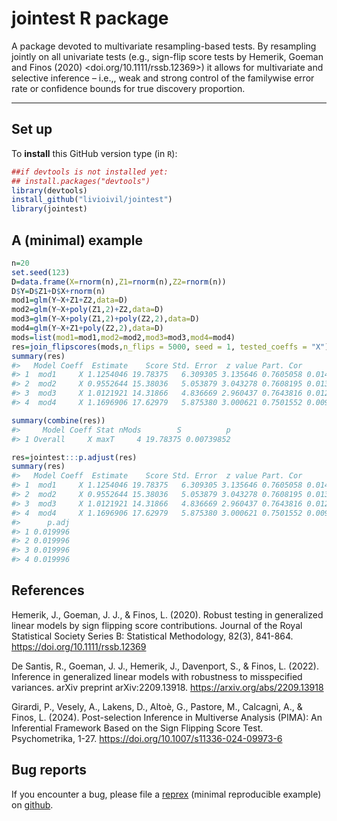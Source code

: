 <!-- README.md is generated from README.Rmd. Please edit that file -->

# jointest R package

A package devoted to multivariate resampling-based tests. By resampling jointly on all univariate tests (e.g., sign-flip score tests by Hemerik, Goeman and Finos (2020) <doi.org/10.1111/rssb.12369>) it allows for multivariate and selective inference – i.e.,, weak and strong control of the familywise error rate or confidence bounds for true discovery proportion.

<!-- #[library flipscores on CRAN](http://cran.r-project.org/web/packages/flipscores/index.html) -->

------------------------------------------------------------------------

## Set up

To **install** this GitHub version type (in `R`):

``` r
##if devtools is not installed yet: 
## install.packages("devtools") 
library(devtools)
install_github("livioivil/jointest")
library(jointest)
```

## A (minimal) example

``` r
n=20
set.seed(123)
D=data.frame(X=rnorm(n),Z1=rnorm(n),Z2=rnorm(n))
D$Y=D$Z1+D$X+rnorm(n)
mod1=glm(Y~X+Z1+Z2,data=D)
mod2=glm(Y~X+poly(Z1,2)+Z2,data=D)
mod3=glm(Y~X+poly(Z1,2)+poly(Z2,2),data=D)
mod4=glm(Y~X+Z1+poly(Z2,2),data=D)
mods=list(mod1=mod1,mod2=mod2,mod3=mod3,mod4=mod4)
res=join_flipscores(mods,n_flips = 5000, seed = 1, tested_coeffs = "X")
summary(res)
#>   Model Coeff  Estimate    Score Std. Error  z value Part. Cor          p
#> 1  mod1     X 1.1254046 19.78375   6.309305 3.135646 0.7605058 0.01499700
#> 2  mod2     X 0.9552644 15.38036   5.053879 3.043278 0.7608195 0.01339732
#> 3  mod3     X 1.0121921 14.31866   4.836669 2.960437 0.7643816 0.01279744
#> 4  mod4     X 1.1696906 17.62979   5.875380 3.000621 0.7501552 0.00979804
```

``` r
summary(combine(res))
#>     Model Coeff Stat nMods        S          p
#> 1 Overall     X maxT     4 19.78375 0.00739852
```

``` r
res=jointest:::p.adjust(res)
summary(res)
#>   Model Coeff  Estimate    Score Std. Error  z value Part. Cor          p
#> 1  mod1     X 1.1254046 19.78375   6.309305 3.135646 0.7605058 0.01499700
#> 2  mod2     X 0.9552644 15.38036   5.053879 3.043278 0.7608195 0.01339732
#> 3  mod3     X 1.0121921 14.31866   4.836669 2.960437 0.7643816 0.01279744
#> 4  mod4     X 1.1696906 17.62979   5.875380 3.000621 0.7501552 0.00979804
#>      p.adj
#> 1 0.019996
#> 2 0.019996
#> 3 0.019996
#> 4 0.019996
```

## References

Hemerik, J., Goeman, J. J., & Finos, L. (2020). Robust testing in generalized linear models by sign flipping score contributions. Journal of the Royal Statistical Society Series B: Statistical Methodology, 82(3), 841-864. <https://doi.org/10.1111/rssb.12369>

De Santis, R., Goeman, J. J., Hemerik, J., Davenport, S., & Finos, L. (2022). Inference in generalized linear models with robustness to misspecified variances. arXiv preprint arXiv:2209.13918. <https://arxiv.org/abs/2209.13918>

Girardi, P., Vesely, A., Lakens, D., Altoè, G., Pastore, M., Calcagnì, A., & Finos, L. (2024). Post-selection Inference in Multiverse Analysis (PIMA): An Inferential Framework Based on the Sign Flipping Score Test. Psychometrika, 1-27. <https://doi.org/10.1007/s11336-024-09973-6> 

## Bug reports

If you encounter a bug, please file a
[reprex](https://github.com/tidyverse/reprex) (minimal reproducible
example) on [github](https://github.com/livioivil/jointest/issues).
